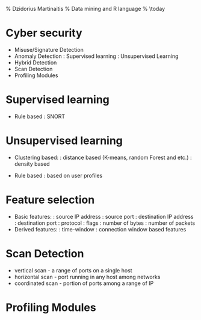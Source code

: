 % Dzidorius Martinaitis
% Data mining and R language
% \today

Cyber security
===========================
- Misuse/Signature Detection
- Anomaly Detection
:   Supervised learning
:   Unsupervised Learning
- Hybrid Detection
- Scan Detection
- Profiling Modules

Supervised learning 
==========================
* Rule based
:   SNORT

Unsupervised learning
==========================
* Clustering based: 
:   distance based (K-means, random Forest and etc.)
:   density based

* Rule based
:   based on user profiles

Feature selection
=========================
* Basic features:
:   source IP address
:   source port
:   destination IP address
:   destination port
:   protocol
:   flags
:   number of bytes
:   number of packets 
* Derived features:
:   time-window
:   connection window based features


Scan Detection
============================
* vertical scan - a range of ports on a single host
* horizontal scan - port running in any host among networks
* coordinated scan - portion of ports among a range of IP 

Profiling Modules
===========================

